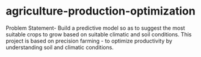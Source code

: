 # agriculture-production-optimization
Problem Statement- Build a predictive model so as to suggest the most suitable crops to grow based on suitable climatic and soil conditions.
This project is based on precision farming -
 to optimize productivity by understanding soil and climatic conditions.
